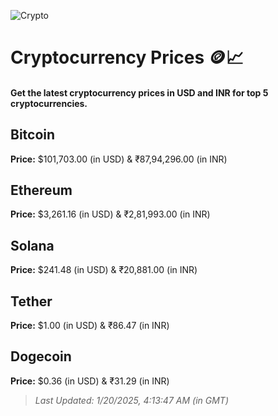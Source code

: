 
![Crypto](https://www.techguide.com.au/wp-content/uploads/2020/11/crypto3.jpeg)

# Cryptocurrency Prices 🪙📈

#### Get the latest cryptocurrency prices in USD and INR for top 5 cryptocurrencies.

## Bitcoin

**Price:** $101,703.00 (in USD) & ₹87,94,296.00 (in INR)

## Ethereum

**Price:** $3,261.16 (in USD) & ₹2,81,993.00 (in INR)

## Solana

**Price:** $241.48 (in USD) & ₹20,881.00 (in INR)

## Tether

**Price:** $1.00 (in USD) & ₹86.47 (in INR)

## Dogecoin

**Price:** $0.36 (in USD) & ₹31.29 (in INR)

> _Last Updated: 1/20/2025, 4:13:47 AM (in GMT)_
